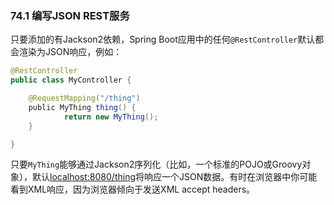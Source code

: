 ### 74.1 编写JSON REST服务

只要添加的有Jackson2依赖，Spring Boot应用中的任何`@RestController`默认都会渲染为JSON响应，例如：
```java
@RestController
public class MyController {

    @RequestMapping("/thing")
    public MyThing thing() {
            return new MyThing();
    }

}
```
只要`MyThing`能够通过Jackson2序列化（比如，一个标准的POJO或Groovy对象），默认[localhost:8080/thing](http://localhost:8080/thing)将响应一个JSON数据。有时在浏览器中你可能看到XML响应，因为浏览器倾向于发送XML accept headers。
